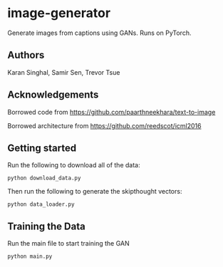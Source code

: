 # image-generator
Generate images from captions using GANs. Runs on PyTorch.

## Authors
Karan Singhal, Samir Sen, Trevor Tsue

## Acknowledgements
Borrowed code from
https://github.com/paarthneekhara/text-to-image

Borrowed architecture from
https://github.com/reedscot/icml2016


## Getting started
Run the following to download all of the data:
```
python download_data.py
```

Then run the following to generate the skipthought vectors:
```
python data_loader.py
```


## Training the Data
Run the main file to start training the GAN
```
python main.py
```

